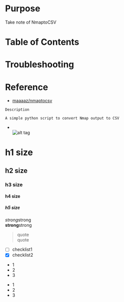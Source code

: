 # Purpose
Take note of NmaptoCSV  

# Table of Contents  


# Troubleshooting


# Reference
* [maaaaz/nmaptocsv](https://github.com/maaaaz/nmaptocsv)  
```
Description

A simple python script to convert Nmap output to CSV
```



 


* []()  
![alt tag]()

# h1 size

## h2 size

### h3 size

#### h4 size

##### h5 size

*strong*strong  
**strong**strong  

> quote  
> quote

- [ ] checklist1
- [x] checklist2

* 1
* 2
* 3

- 1
- 2
- 3
